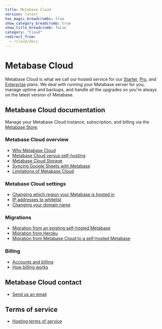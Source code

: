 ```yaml
---
title: Metabase Cloud
version: latest
has_magic_breadcrumbs: true
show_category_breadcrumb: true
show_title_breadcrumb: false
category: "Cloud"
redirect_from:
  - /cloud/docs
---
```


# Metabase Cloud

Metabase Cloud is what we call our hosted service for our [Starter](https://www.metabase.com/product/starter), [Pro](https://www.metabase.com/product/pro), and [Enterprise](https://www.metabase.com/product/enterprise) plans. We deal with running your Metabase server for you, manage uptime and backups, and handle all the upgrades so you're always on the latest version of Metabase.

## Metabase Cloud documentation

Manage your Metabase Cloud instance, subscription, and billing via the [Metabase Store](https://store.metabase.com/account).

### Metabase Cloud overview

- [Why Metabase Cloud](https://www.metabase.com/blog/why-metabase-cloud)
- [Metabase Cloud versus self-hosting](./cloud-vs-self-hosting.md)
- [Metabase Cloud Storage](./storage.md)
- [Syncing Google Sheets with Metabase](./google-sheets.md)
- [Limitations of Metabase Cloud](./limitations.md)

### Metabase Cloud settings

- [Changing which region your Metabase is hosted in](./change-region.md)
- [IP addresses to whitelist](ip-addresses-to-whitelist.md)
- [Changing your domain name](./custom-domain.md)

### Migrations

- [Migration from an existing self-hosted Metabase](./migrate/guide.md)
- [Migration from Heroku](./migrate/heroku.md)
- [Migration from Metabase Cloud to a self-hosted Metabase](./migrate/cloud-to-self-hosted.md)

### Billing

- [Accounts and billing](./accounts-and-billing.md)
- [How billing works](./how-billing-works.md)

## Metabase Cloud contact

- [Send us an email](https://www.metabase.com/help-premium)

## Terms of service

- [Hosting terms of service](https://www.metabase.com/license/hosting)
